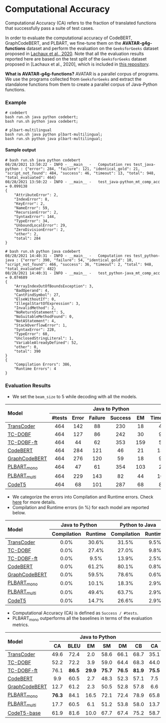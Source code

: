 # Computational Accuracy

Computational Accuracy (CA) refers to the fraction of translated functions that successfully pass a suite of test cases.

In order to evaluate the computational accuracy of CodeBERT, GraphCodeBERT, and PLBART, we fine-tune them on the 
**AVATAR-g4g-functions** dataset and perform the evaluation on the `GeeksforGeeks` dataset proposed in 
[Lachaux et al., 2020](https://arxiv.org/pdf/2006.03511.pdf). Note that all the evaluation results reported here are 
based on the test split of the `GeeksforGeeks` dataset proposed in [Lachaux et al., 2020], which is included in 
[this repository](https://github.com/wasiahmad/AVATAR/tree/main/data/transcoder_test_gfg).

**What is AVATAR-g4g-functions?** AVATAR is a parallel corpus of programs. We use the programs collected from 
`GeeksforGeeks` and extract the standalone functions from them to create a parallel corpus of Java-Python functions.
 

### Example

```
# codebert
bash run.sh java python codebert;
bash run.sh python java codebert;

# plbart-multilingual
bash run.sh java python plbart-multilingual;
bash run.sh python java plbart-multilingual;
```

#### Sample output

```
# bash run.sh java python codebert
08/28/2021 13:50:22 - INFO - __main__ -   Computation res test_java-python : {"error": 284, "failure": 121, "identical_gold": 21, "script_not_found": 484, "success": 46, "timeout": 13, "total": 948, "total_evaluated": 464}
08/28/2021 13:50:22 - INFO - __main__ -   test_java-python_mt_comp_acc = 0.099138
{
    "AttributeError": 2,
    "IndexError": 8,
    "KeyError": 2,
    "NameError": 59,
    "RecursionError": 2,
    "SyntaxError": 144,
    "TypeError": 34,
    "UnboundLocalError": 29,
    "ZeroDivisionError": 2,
    "other": 2,
    "total": 284
}

# bash run.sh python java codebert
08/28/2021 14:40:31 - INFO - __main__ -   Computation res test_python-java : {"error": 390, "failure": 54, "identical_gold": 10, "script_not_found": 466, "success": 36, "timeout": 2, "total": 948, "total_evaluated": 482}
08/28/2021 14:40:31 - INFO - __main__ -   test_python-java_mt_comp_acc = 0.074689
{
    "ArrayIndexOutOfBoundsException": 3,
    "BadOperand": 4,
    "CantFindSymbol": 27,
    "ElseWithoutIf": 0,
    "IllegalStartOfExpression": 3,
    "InvalidMethod": 2,
    "NoReturnStatement": 5,
    "NoSuitableMethodFound": 0,
    "NotAStatement": 4,
    "StackOverflowError": 1,
    "SyntaxError": 228,
    "TypeError": 60,
    "UnclosedStringLiteral": 1,
    "VariableAlreadyDefined": 52,
    "other": 0,
    "total": 390
}
{
    "Compilation Errors": 386,
    "Runtime Errors": 4
}
```


### Evaluation Results

- We set the `beam_size` to 5 while decoding with all the models.

<table>
    <thead>
        <tr>
            <th rowspan=2 align ="left">Model</th>
            <th colspan=6 align ="center">Java to Python</th>
            <th colspan=6 align ="center">Python to Java</th>
        </tr>
        <tr>
            <th align ="center">#tests</th>
            <th align ="center">Error</th>
            <th align ="center">Failure</th>
            <th align ="center">Success</th>
            <th align ="center">EM</th>
            <th align ="center">Timeout</th>
            <th align ="center">#tests</th>
            <th align ="center">Error</th>
            <th align ="center">Failure</th>
            <th align ="center">Success</th>
            <th align ="center">EM</th>
            <th align ="center">Timeout</th>
        </tr>
    </thead>
    <tbody>
        <tr>
            <td><a href="https://arxiv.org/pdf/2006.03511.pdf" target="_blank">TransCoder</a></td>
            <td align ="center">464</td>
            <td align ="center">142</td>
            <td align ="center">88</td>
            <td align ="center">230</td>
            <td align ="center">18</td>
            <td align ="center">4</td>
            <td align ="center">482</td>
            <td align ="center">198</td>
            <td align ="center">107</td>
            <td align ="center">169</td>
            <td align ="center">4</td>
            <td align ="center">8</td>
        </tr>
        <tr>
            <td><a href="https://arxiv.org/pdf/2102.07492.pdf" target="_blank">TC-DOBF</a></td>
            <td align ="center">464</td>
            <td align ="center">127</td>
            <td align ="center">86</td>
            <td align ="center">242</td>
            <td align ="center">30</td>
            <td align ="center">9</td>
            <td align ="center">482</td>
            <td align ="center">177</td>
            <td align ="center">88</td>
            <td align ="center">212</td>
            <td align ="center">14</td>
            <td align ="center">5</td>
        </tr>
        <tr>
            <td><a href="https://arxiv.org/pdf/2102.07492.pdf" target="_blank">TC-DOBF-ft</a></td>
            <td align ="center">464</td>
            <td align ="center">44</td>
            <td align ="center">62</td>
            <td align ="center">353</td>
            <td align ="center">159</td>
            <td align ="center">5</td>
            <td align ="center">482</td>
            <td align ="center">79</td>
            <td align ="center">34</td>
            <td align ="center">364</td>
            <td align ="center">197</td>
            <td align ="center">5</td>
        </tr>
        <tr>
            <td><a href="https://arxiv.org/pdf/2002.08155.pdf" target="_blank">CodeBERT</a></td>
            <td align ="center">464</td>
            <td align ="center">284</td>
            <td align ="center">121</td>
            <td align ="center">46</td>
            <td align ="center">21</td>
            <td align ="center">13</td>
            <td align ="center">482</td>
            <td align ="center">390</td>
            <td align ="center">54</td>
            <td align ="center">36</td>
            <td align ="center">10</td>
            <td align ="center">2</td>
        </tr>
        <tr>
            <td><a href="https://arxiv.org/pdf/2009.08366.pdf" target="_blank">GraphCodeBERT</a></td>
            <td align ="center">464</td>
            <td align ="center">276</td>
            <td align ="center">120</td>
            <td align ="center">59</td>
            <td align ="center">18</td>
            <td align ="center">9</td>
            <td align ="center">482</td>
            <td align ="center">382</td>
            <td align ="center">63</td>
            <td align ="center">32</td>
            <td align ="center">9</td>
            <td align ="center">5</td>
        </tr>
        <tr>
            <td><a href="https://arxiv.org/pdf/2103.06333.pdf" target="_blank">PLBART<sub>mono</sub></a></td>
            <td align ="center">464</td>
            <td align ="center">47</td>
            <td align ="center">61</td>
            <td align ="center">354</td>
            <td align ="center">103</td>
            <td align ="center">2</td>
            <td align ="center">482</td>
            <td align ="center">102</td>
            <td align ="center">60</td>
            <td align ="center">317</td>
            <td align ="center">103</td>
            <td align ="center">3</td>
        </tr>
        <tr>
            <td><a href="https://arxiv.org/pdf/2103.06333.pdf" target="_blank">PLBART<sub>multi</sub></a></td>
            <td align ="center">464</td>
            <td align ="center">229</td>
            <td align ="center">143</td>
            <td align ="center">82</td>
            <td align ="center">44</td>
            <td align ="center">10</td>
            <td align ="center">482</td>
            <td align ="center">321</td>
            <td align ="center">93</td>
            <td align ="center">66</td>
            <td align ="center">36</td>
            <td align ="center">2</td>
        </tr>
        <tr>
            <td><a href="https://arxiv.org/pdf/2109.00859.pdf" target="_blank">CodeT5</a></td>
            <td align ="center">464</td>
            <td align ="center">68</td>
            <td align ="center">101</td>
            <td align ="center">287</td>
            <td align ="center">68</td>
            <td align ="center">8</td>
            <td align ="center">482</td>
            <td align ="center">143</td>
            <td align ="center">53</td>
            <td align ="center">283</td>
            <td align ="center">77</td>
            <td align ="center">3</td>
        </tr>
    </tbody>
</table>  

- We categorize the errors into Compilation and Runtime errors. Check 
[here](https://github.com/wasiahmad/AVATAR/blob/main/evaluation/TransCoder/classify_errors.py) for more details.
- Compilation and Runtime errors (in %) for each model are reported below.

<table>
    <thead>
        <tr>
            <th rowspan=2 align ="left">Model</th>
            <th colspan=2 align ="center">Java to Python</th>
            <th colspan=2 align ="center">Python to Java</th>
        </tr>
        <tr>
            <th align ="center">Compilation</th>
            <th align ="center">Runtime</th>
            <th align ="center">Compilation</th>
            <th align ="center">Runtime</th>
        </tr>
    </thead>
    <tbody>
        <tr>
            <td><a href="https://arxiv.org/pdf/2006.03511.pdf" target="_blank">TransCoder</a></td>
            <td align ="center">0.0%</td>
            <td align ="center">30.6%</td>
            <td align ="center">31.5%</td>
            <td align ="center">9.5%</td>
        </tr>
        <tr>
            <td><a href="https://arxiv.org/pdf/2102.07492.pdf" target="_blank">TC-DOBF</a></td>
            <td align ="center">0.0%</td>
            <td align ="center">27.4%</td>
            <td align ="center">27.0%</td>
            <td align ="center">9.8%</td>
        </tr>
        <tr>
            <td><a href="https://arxiv.org/pdf/2102.07492.pdf" target="_blank">TC-DOBF-ft</a></td>
            <td align ="center">0.0%</td>
            <td align ="center">9.5%</td>
            <td align ="center">13.9%</td>
            <td align ="center">2.5%</td>
        </tr>
        <tr>
            <td><a href="https://arxiv.org/pdf/2002.08155.pdf" target="_blank">CodeBERT</a></td>
            <td align ="center">0.0%</td>
            <td align ="center">61.2%</td>
            <td align ="center">80.1%</td>
            <td align ="center">0.8%</td>
        </tr>
        <tr>
            <td><a href="https://arxiv.org/pdf/2009.08366.pdf" target="_blank">GraphCodeBERT</a></td>
            <td align ="center">0.0%</td>
            <td align ="center">59.5%</td>
            <td align ="center">78.6%</td>
            <td align ="center">0.6%</td>
        </tr>
        <tr>
            <td><a href="https://arxiv.org/pdf/2103.06333.pdf" target="_blank">PLBART<sub>mono</sub></a></td>
            <td align ="center">0.0%</td>
            <td align ="center">10.1%</td>
            <td align ="center">18.3%</td>
            <td align ="center">2.9%</td>
        </tr>
        <tr>
            <td><a href="https://arxiv.org/pdf/2103.06333.pdf" target="_blank">PLBART<sub>multi</sub></a></td>
            <td align ="center">0.0%</td>
            <td align ="center">49.4%</td>
            <td align ="center">63.7%</td>
            <td align ="center">2.9%</td>
        </tr>
        <tr>
            <td><a href="https://arxiv.org/pdf/2109.00859.pdf" target="_blank">CodeT5</a></td>
            <td align ="center">0.0%</td>
            <td align ="center">14.7%</td>
            <td align ="center">26.6%</td>
            <td align ="center">2.9%</td>
        </tr>
    </tbody>
</table> 

- Computational Accuracy (CA) is defined as `Success / #tests`.
- PLBART<sub>mono</sub> outperforms all the baselines in terms of the evaluation metrics.

<table>
    <thead>
        <tr>
            <th rowspan=2 align ="left">Model</th>
            <th colspan=6 align ="center">Java to Python</th>
            <th colspan=6 align ="center">Python to Java</th>
        </tr>
        <tr>
            <th align ="center">CA</th>
            <th align ="center">BLEU</th>
            <th align ="center">EM</th>
            <th align ="center">SM</th>
            <th align ="center">DM</th>
            <th align ="center">CB</th>
            <th align ="center">CA</th>
            <th align ="center">BLEU</th>
            <th align ="center">EM</th>
            <th align ="center">SM</th>
            <th align ="center">DM</th>
            <th align ="center">CB</th>
        </tr>
    </thead>
    <tbody>
        <tr>
            <td><a href="https://arxiv.org/pdf/2006.03511.pdf" target="_blank">TransCoder</a></td>
            <td align ="center">49.6</td>
            <td align ="center">72.4</td>
            <td align ="center">2.0</td>
            <td align ="center">58.6</td>
            <td align ="center">66.1</td>
            <td align ="center">68.7</td>
            <td align ="center">35.1</td>
            <td align ="center">65.3</td>
            <td align ="center">0.4</td>
            <td align ="center">72.7</td>
            <td align ="center">70.1</td>
            <td align ="center">70.7</td>
        </tr>
        <tr>
            <td><a href="https://arxiv.org/pdf/2102.07492.pdf" target="_blank">TC-DOBF</a></td>
            <td align ="center">52.2</td>
            <td align ="center">72.2</td>
            <td align ="center">3.9</td>
            <td align ="center">59.0</td>
            <td align ="center">64.4</td>
            <td align ="center">68.3</td>
            <td align ="center">44.0</td>
            <td align ="center">67.6</td>
            <td align ="center">1.8</td>
            <td align ="center">72.8</td>
            <td align ="center">68.4</td>
            <td align ="center">70.9</td>
        </tr>
        <tr>
            <td><a href="https://arxiv.org/pdf/2102.07492.pdf" target="_blank">TC-DOBF-ft</a></td>
            <td align ="center">76.1</td>
            <td align ="center"><b>86.5</b></td>
            <td align ="center"><b>29.9</b></td>
            <td align ="center"><b>75.7</b></td>
            <td align ="center"><b>76.5</b></td>
            <td align ="center"><b>81.9</b></td>
            <td align ="center"><b>75.5</b></td>
            <td align ="center"><b>86.6</b></td>
            <td align ="center"><b>34.5</b></td>
            <td align ="center"><b>85.1</b></td>
            <td align ="center"><b>77.6</b></td>
            <td align ="center"><b>84.0</b></td>
        </tr>
        <tr>
            <td><a href="https://arxiv.org/pdf/2002.08155.pdf" target="_blank">CodeBERT</a></td>
            <td align ="center">9.9</td>
            <td align ="center">60.5</td>
            <td align ="center">2.7</td>
            <td align ="center">48.3</td>
            <td align ="center">52.3</td>
            <td align ="center">57.1</td>
            <td align ="center">7.5</td>
            <td align ="center">57.0</td>
            <td align ="center">1.3</td>
            <td align ="center">59.3</td>
            <td align ="center">30.2</td>
            <td align ="center">51.0</td>
        </tr>
        <tr>
            <td><a href="https://arxiv.org/pdf/2009.08366.pdf" target="_blank">GraphCodeBERT</a></td>
            <td align ="center">12.7</td>
            <td align ="center">61.2</td>
            <td align ="center">2.3</td>
            <td align ="center">50.5</td>
            <td align ="center">52.8</td>
            <td align ="center">57.8</td>
            <td align ="center">6.6</td>
            <td align ="center">55.3</td>
            <td align ="center">1.2</td>
            <td align ="center">58.6</td>
            <td align ="center">31.7</td>
            <td align ="center">50.5</td>
        </tr>
        <tr>
            <td><a href="https://arxiv.org/pdf/2103.06333.pdf" target="_blank">PLBART<sub>mono</sub></a></td>
            <td align ="center"><b>76.3</b></td>
            <td align ="center">84.1</td>
            <td align ="center">16.5</td>
            <td align ="center">72.1</td>
            <td align ="center">72.4</td>
            <td align ="center">78.9</td>
            <td align ="center">65.8</td>
            <td align ="center">82.9</td>
            <td align ="center">14.5</td>
            <td align ="center">81.2</td>
            <td align ="center">73.2</td>
            <td align ="center">80.1</td>
        </tr>
        <tr>
            <td><a href="https://arxiv.org/pdf/2103.06333.pdf" target="_blank">PLBART<sub>multi</sub></a></td>
            <td align ="center">17.7</td>
            <td align ="center">60.5</td>
            <td align ="center">6.1</td>
            <td align ="center">51.2</td>
            <td align ="center">53.8</td>
            <td align ="center">58.0</td>
            <td align ="center">13.7</td>
            <td align ="center">59.4</td>
            <td align ="center">4.8</td>
            <td align ="center">63.1</td>
            <td align ="center">41.3</td>
            <td align ="center">55.9</td>
        </tr>
        <tr>
            <td><a href="https://arxiv.org/pdf/2109.00859.pdf" target="_blank">CodeT5-base</a></td>
            <td align ="center">61.9</td>
            <td align ="center">81.6</td>
            <td align ="center">10.0</td>
            <td align ="center">67.7</td>
            <td align ="center">67.4</td>
            <td align ="center">75.2</td>
            <td align ="center">58.7</td>
            <td align ="center">81.9</td>
            <td align ="center">11.7</td>
            <td align ="center">79.7</td>
            <td align ="center">71.9</td>
            <td align ="center">78.9</td>
        </tr>
    </tbody>
</table> 

